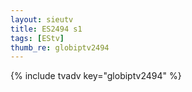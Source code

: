 ```yaml
--- 
layout: sieutv
title: ES2494 s1
tags: [EStv]
thumb_re: globiptv2494
---
```

{% include tvadv key="globiptv2494" %} 
